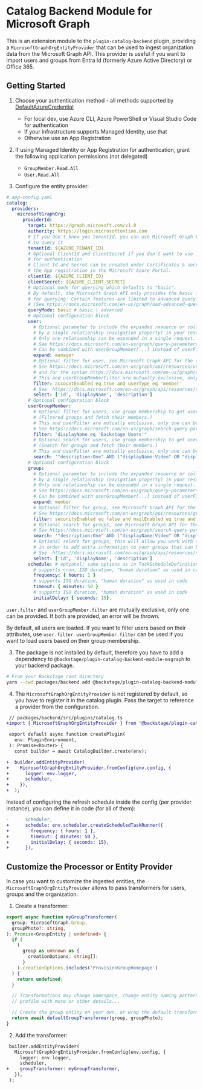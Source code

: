 # Catalog Backend Module for Microsoft Graph

This is an extension module to the `plugin-catalog-backend` plugin, providing a `MicrosoftGraphOrgEntityProvider`
that can be used to ingest organization data from the Microsoft Graph API.
This provider is useful if you want to import users and groups from Entra Id (formerly Azure Active Directory) or Office 365.

## Getting Started

1. Choose your authentication method - all methods supported by [DefaultAzureCredential](https://docs.microsoft.com/en-us/javascript/api/overview/azure/identity-readme?view=azure-node-latest#defaultazurecredential)

   - For local dev, use Azure CLI, Azure PowerShell or Visual Studio Code for authentication
   - If your infrastructure supports Managed Identity, use that
   - Otherwise use an App Registration

1. If using Managed Identity or App Registration for authentication, grant the following application permissions (not delegated)

   - `GroupMember.Read.All`
   - `User.Read.All`

1. Configure the entity provider:

```yaml
# app-config.yaml
catalog:
  providers:
    microsoftGraphOrg:
      providerId:
        target: https://graph.microsoft.com/v1.0
        authority: https://login.microsoftonline.com
        # If you don't know you tenantId, you can use Microsoft Graph Explorer
        # to query it
        tenantId: ${AZURE_TENANT_ID}
        # Optional ClientId and ClientSecret if you don't want to use `DefaultAzureCredential`
        # for authentication
        # Client Id and Secret can be created under Certificates & secrets in
        # the App registration in the Microsoft Azure Portal.
        clientId: ${AZURE_CLIENT_ID}
        clientSecret: ${AZURE_CLIENT_SECRET}
        # Optional mode for querying which defaults to "basic".
        # By default, the Microsoft Graph API only provides the basic feature set
        # for querying. Certain features are limited to advanced querying capabilities.
        # (See https://docs.microsoft.com/en-us/graph/aad-advanced-queries)
        queryMode: basic # basic | advanced
        # Optional configuration block
        user:
          # Optional parameter to include the expanded resource or collection referenced
          # by a single relationship (navigation property) in your results.
          # Only one relationship can be expanded in a single request.
          # See https://docs.microsoft.com/en-us/graph/query-parameters#expand-parameter
          # Can be combined with userGroupMember[...] instead of userFilter.
          expand: manager
          # Optional filter for user, see Microsoft Graph API for the syntax
          # See https://docs.microsoft.com/en-us/graph/api/resources/user?view=graph-rest-1.0#properties
          # and for the syntax https://docs.microsoft.com/en-us/graph/query-parameters#filter-parameter
          # This and userGroupMemberFilter are mutually exclusive, only one can be specified
          filter: accountEnabled eq true and userType eq 'member'
          # See  https://docs.microsoft.com/en-us/graph/api/resources/schemaextension?view=graph-rest-1.0
          select: ['id', 'displayName', 'description']
        # Optional configuration block
        userGroupMember:
          # Optional filter for users, use group membership to get users.
          # (Filtered groups and fetch their members.)
          # This and userFilter are mutually exclusive, only one can be specified
          # See https://docs.microsoft.com/en-us/graph/search-query-parameter
          filter: "displayName eq 'Backstage Users'"
          # Optional search for users, use group membership to get users.
          # (Search for groups and fetch their members.)
          # This and userFilter are mutually exclusive, only one can be specified
          search: '"description:One" AND ("displayName:Video" OR "displayName:Drive")'
        # Optional configuration block
        group:
          # Optional parameter to include the expanded resource or collection referenced
          # by a single relationship (navigation property) in your results.
          # Only one relationship can be expanded in a single request.
          # See https://docs.microsoft.com/en-us/graph/query-parameters#expand-parameter
          # Can be combined with userGroupMember[...] instead of userFilter.
          expand: member
          # Optional filter for group, see Microsoft Graph API for the syntax
          # See https://docs.microsoft.com/en-us/graph/api/resources/group?view=graph-rest-1.0#properties
          filter: securityEnabled eq false and mailEnabled eq true and groupTypes/any(c:c+eq+'Unified')
          # Optional search for groups, see Microsoft Graph API for the syntax
          # See https://docs.microsoft.com/en-us/graph/search-query-parameter
          search: '"description:One" AND ("displayName:Video" OR "displayName:Drive")'
          # Optional select for groups, this will allow you work with schemaExtensions
          # in order to add extra information to your groups that can be used on your custom groupTransformers
          # See  https://docs.microsoft.com/en-us/graph/api/resources/schemaextension?view=graph-rest-1.0
          select: ['id', 'displayName', 'description']
        schedule: # optional; same options as in TaskScheduleDefinition
          # supports cron, ISO duration, "human duration" as used in code
          frequency: { hours: 1 }
          # supports ISO duration, "human duration" as used in code
          timeout: { minutes: 50 }
          # supports ISO duration, "human duration" as used in code
          initialDelay: { seconds: 15},
```

`user.filter` and `userGroupMember.filter` are mutually exclusive, only one can be provided. If both are provided, an error will be thrown.

By default, all users are loaded. If you want to filter users based on their attributes, use `user.filter`. `userGroupMember.filter` can be used if you want to load users based on their group membership.

3. The package is not installed by default, therefore you have to add a
   dependency to `@backstage/plugin-catalog-backend-module-msgraph` to your
   backend package.

```bash
# From your Backstage root directory
yarn --cwd packages/backend add @backstage/plugin-catalog-backend-module-msgraph
```

4. The `MicrosoftGraphOrgEntityProvider` is not registered by default, so you
   have to register it in the catalog plugin. Pass the target to reference a
   provider from the configuration.

```diff
 // packages/backend/src/plugins/catalog.ts
+import { MicrosoftGraphOrgEntityProvider } from '@backstage/plugin-catalog-backend-module-msgraph';

 export default async function createPlugin(
   env: PluginEnvironment,
 ): Promise<Router> {
   const builder = await CatalogBuilder.create(env);

+  builder.addEntityProvider(
+    MicrosoftGraphOrgEntityProvider.fromConfig(env.config, {
+      logger: env.logger,
+      scheduler,
+    }),
+  );
```

Instead of configuring the refresh schedule inside the config (per provider instance),
you can define it in code (for all of them):

```diff
-      scheduler,
+      schedule: env.scheduler.createScheduledTaskRunner({
+        frequency: { hours: 1 },
+        timeout: { minutes: 50 },
+        initialDelay: { seconds: 15},
+      }),
```

## Customize the Processor or Entity Provider

In case you want to customize the ingested entities, the `MicrosoftGraphOrgEntityProvider`
allows to pass transformers for users, groups and the organization.

1. Create a transformer:

```ts
export async function myGroupTransformer(
  group: MicrosoftGraph.Group,
  groupPhoto?: string,
): Promise<GroupEntity | undefined> {
  if (
    (
      group as unknown as {
        creationOptions: string[];
      }
    ).creationOptions.includes('ProvisionGroupHomepage')
  ) {
    return undefined;
  }

  // Transformations may change namespace, change entity naming pattern, fill
  // profile with more or other details...

  // Create the group entity on your own, or wrap the default transformer
  return await defaultGroupTransformer(group, groupPhoto);
}
```

2. Add the transformer:

```diff
 builder.addEntityProvider(
   MicrosoftGraphOrgEntityProvider.fromConfig(env.config, {
     logger: env.logger,
     scheduler,
+    groupTransformer: myGroupTransformer,
   }),
 );
```
